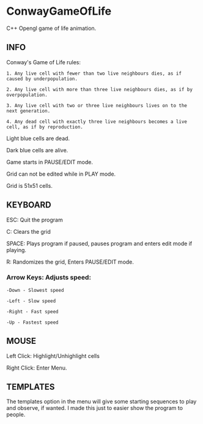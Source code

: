# ConwayGameOfLife
C++ Opengl game of life animation.

## INFO

Conway's Game of Life rules:

	1. Any live cell with fewer than two live neighbours dies, as if caused by underpopulation.

	2. Any live cell with more than three live neighbours dies, as if by overpopulation.

	3. Any live cell with two or three live neighbours lives on to the next generation.

	4. Any dead cell with exactly three live neighbours becomes a live cell, as if by reproduction.


Light blue cells are dead.

Dark blue cells are alive.

Game starts in PAUSE/EDIT mode.

Grid can not be edited while in PLAY mode.

Grid is 51x51 cells.

## KEYBOARD

ESC: Quit the program

C: Clears the grid

SPACE: Plays program if paused, pauses program and enters edit mode if playing.

R: Randomizes the grid, Enters PAUSE/EDIT mode.

### Arrow Keys: Adjusts speed:

	-Down - Slowest speed

	-Left - Slow speed

	-Right - Fast speed

	-Up - Fastest speed


## MOUSE

Left Click: Highlight/Unhighlight cells

Right Click: Enter Menu.



## TEMPLATES

The templates option in the menu will give some starting sequences to play and observe, if wanted. I made this just to easier show the program to people.
